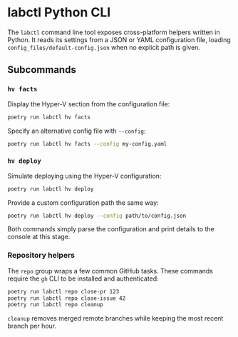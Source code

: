 # labctl Python CLI

The `labctl` command line tool exposes cross-platform helpers written in Python. It reads its settings from a JSON or YAML configuration file, loading `config_files/default-config.json` when no explicit path is given.

## Subcommands

### `hv facts`
Display the Hyper-V section from the configuration file:

```bash
poetry run labctl hv facts
```

Specify an alternative config file with `--config`:

```bash
poetry run labctl hv facts --config my-config.yaml
```

### `hv deploy`
Simulate deploying using the Hyper-V configuration:

```bash
poetry run labctl hv deploy
```

Provide a custom configuration path the same way:

```bash
poetry run labctl hv deploy --config path/to/config.json
```

Both commands simply parse the configuration and print details to the console at this stage.

### Repository helpers

The `repo` group wraps a few common GitHub tasks. These commands require the
`gh` CLI to be installed and authenticated:

```bash
poetry run labctl repo close-pr 123
poetry run labctl repo close-issue 42
poetry run labctl repo cleanup
```

`cleanup` removes merged remote branches while keeping the most recent branch
per hour.

